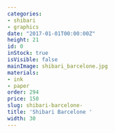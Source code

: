 ```yaml
---
categories:
- shibari
- graphics
date: "2017-01-01T00:00:00Z"
height: 21
id: 0
inStock: true
isVisible: false
mainImage: shibari_barcelone.jpg
materials:
- ink
- paper
order: 294
price: 150
slug: shibari-barcelone-
title: 'Shibari Barcelone '
width: 30
---
```


